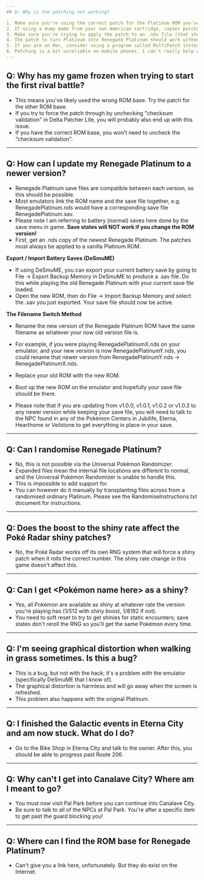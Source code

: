 ```yaml
---
## Q: Why is the patching not working?

1. Make sure you're using the correct patch for the Platinum ROM you've obtained.
2. If using a dump made from your own American cartridge, copies purchased near Platinum's original release should use the 3541 patch. Otherwise, the 4997 patch should hopefully do the job.
3. Make sure you're trying to apply the patch to an .nds file (that should be 128 MB). It should not still be compressed in a .zip or .7z, and it definitely should not be an .exe!
4. The patch to turn Platinum into Renegade Platinum should work without needing to uncheck the "Checksum validation" option. If you do this to force it through, it'll likely freeze in battles.
5. If you are on Mac, consider using a program called MultiPatch instead (easy to find on Google). The Delta Patcher Lite tool will probably not work for you.
6. Patching is a bit unreliable on mobile phones. I can't really help with problems there. You can search for prepatched ROMs online or use a PC then transfer the patched ROM to your phone.
---
```


## Q: Why has my game frozen when trying to start the first rival battle?

- This means you've likely used the wrong ROM base. Try the patch for the other ROM base.
- If you try to force the patch through by unchecking "checksum validation" in Delta Patcher Lite, you will probably also end up with this issue.
- If you have the correct ROM base, you won't need to uncheck the "checksum validation".

---

## Q: How can I update my Renegade Platinum to a newer version?

- Renegade Platinum save files are compatible between each version, so this should be possible.
- Most emulators link the ROM name and the save file together, e.g. RenegadePlatinum.nds would have a corresponding save file RenegadePlatinum.sav.
- Please note I am referring to battery (normal) saves here done by the save menu in game. **Save states will NOT work if you change the ROM version!**
- First, get an .nds copy of the newest Renegade Platinum. The patches must always be applied to a vanilla Platinum ROM.

**Export / Import Battery Saves (DeSmuME)**

- If using DeSmuME, you can export your current battery save by going to File -> Export Backup Memory in DeSmuME to produce a .sav file. Do this while playing the old Renegade Platinum with your current save file loaded.
- Open the new ROM, then do File -> Import Backup Memory and select the .sav you just exported. Your save file should now be active.

**The Filename Switch Method**

- Rename the new version of the Renegade Platinum ROM have the same filename as whatever your now old version file is.
- For example, if you were playing RenegadePlatinumX.nds on your emulator, and your new version is now RenegadePlatinumY.nds, you could rename that newer version from RenegadePlatinumY.nds -> RenegadePlatinumX.nds.
- Replace your old ROM with the new ROM.
- Boot up the new ROM on the emulator and hopefully your save file should be there.

- Please note that if you are updating from v1.0.0, v1.0.1, v1.0.2 or v1.0.3 to any newer version while keeping your save file, you will need to talk to the NPC found in any of the Pokémon Centers in Jubilife, Eterna, Hearthome or Veilstone to get everything in place in your save.

---

## Q: Can I randomise Renegade Platinum?

- No, this is not possible via the Universal Pokémon Randomizer.
- Expanded files mean the internal file locations are different to normal, and the Universal Pokémon Randomizer is unable to handle this.
- This is impossible to add support for.
- You can however do it manually by transplanting files across from a randomised ordinary Platinum. Please see the RandomiseInstructions.txt document for instructions.

---

## Q: Does the boost to the shiny rate affect the Poké Radar shiny patches?

- No, the Poké Radar works off its own RNG system that will force a shiny patch when it rolls the correct number. The shiny rate change in this game doesn't affect this.

---

## Q: Can I get <Pokémon name here\> as a shiny?

- Yes, all Pokémon are available as shiny at whatever rate the version you're playing has (1/512 with shiny boost, 1/8192 if not).
- You need to soft reset to try to get shinies for static encounters; save states don't reroll the RNG so you'll get the same Pokémon every time.

---

## Q: I'm seeing graphical distortion when walking in grass sometimes. Is this a bug?

- This is a bug, but not with the hack; it's a problem with the emulator (specifically DeSmuME that I know of).
- The graphical distortion is harmless and will go away when the screen is refreshed.
- This problem also happens with the original Platinum.

---

## Q: I finished the Galactic events in Eterna City and am now stuck. What do I do?

- Go to the Bike Shop in Eterna City and talk to the owner. After this, you should be able to progress past Route 206.

---

## Q: Why can't I get into Canalave City? Where am I meant to go?

- You must now visit Pal Park before you can continue into Canalave City.
- Be sure to talk to all of the NPCs at Pal Park. You're after a specific item to get past the guard blocking you!

---

## Q: Where can I find the ROM base for Renegade Platinum?

- Can't give you a link here, unfortunately. But they do exist on the Internet.
